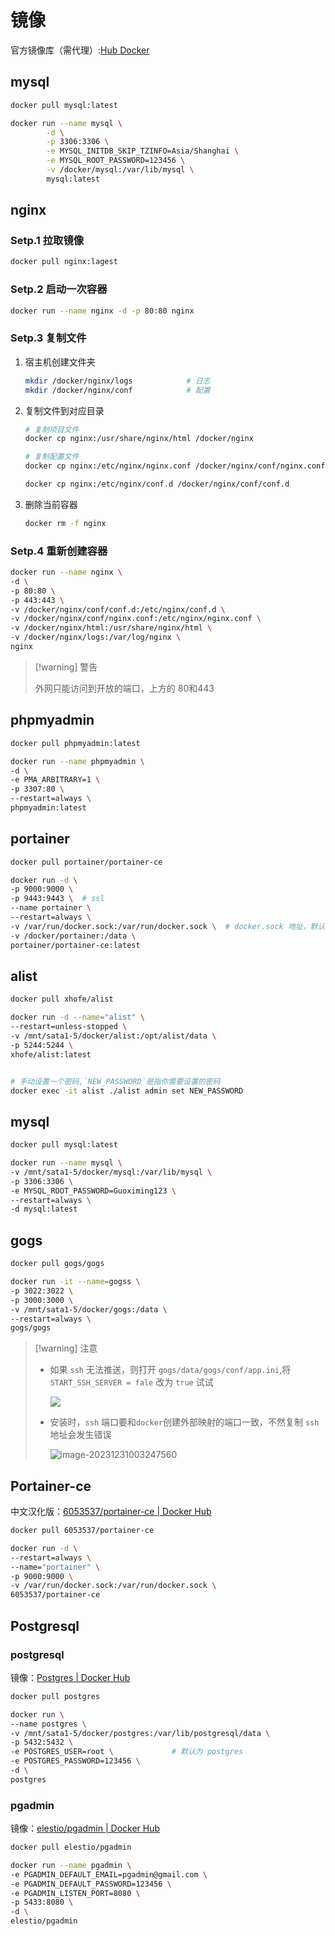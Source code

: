 # 镜像

官方镜像库（需代理）:[Hub Docker](https://hub.docker.com/)

## mysql

``` bash
docker pull mysql:latest

docker run --name mysql \
        -d \
        -p 3306:3306 \
        -e MYSQL_INITDB_SKIP_TZINFO=Asia/Shanghai \
        -e MYSQL_ROOT_PASSWORD=123456 \
        -v /docker/mysql:/var/lib/mysql \
        mysql:latest
```



## nginx

### Setp.1 拉取镜像

``` bash
docker pull nginx:lagest
```

### Setp.2 启动一次容器

``` bash
docker run --name nginx -d -p 80:80 nginx
```

### Setp.3 复制文件

1. 宿主机创建文件夹

    ``` bash
    mkdir /docker/nginx/logs			# 日志
    mkdir /docker/nginx/conf			# 配置
    ```

2. 复制文件到对应目录

    ``` bash
    # 复制项目文件
    docker cp nginx:/usr/share/nginx/html /docker/nginx
    
    # 复制配置文件
    docker cp nginx:/etc/nginx/nginx.conf /docker/nginx/conf/nginx.conf
    
    docker cp nginx:/etc/nginx/conf.d /docker/nginx/conf/conf.d
    ```

3. 删除当前容器

    ``` bash
    docker rm -f nginx
    ```

### Setp.4 重新创建容器

``` bash
docker run --name nginx \
-d \
-p 80:80 \
-p 443:443 \
-v /docker/nginx/conf/conf.d:/etc/nginx/conf.d \
-v /docker/nginx/conf/nginx.conf:/etc/nginx/nginx.conf \
-v /docker/nginx/html:/usr/share/nginx/html \
-v /docker/nginx/logs:/var/log/nginx \
nginx
```



> [!warning] 警告
>
> 外网只能访问到开放的端口，上方的 80和443





## phpmyadmin

``` bash
docker pull phpmyadmin:latest

docker run --name phpmyadmin \
-d \
-e PMA_ARBITRARY=1 \
-p 3307:80 \
--restart=always \
phpmyadmin:latest
```



## portainer

``` bash
docker pull portainer/portainer-ce

docker run -d \
-p 9000:9000 \
-p 9443:9443 \	# ssl
--name portainer \
--restart=always \
-v /var/run/docker.sock:/var/run/docker.sock \	# docker.sock 地址，默认就在这里
-v /docker/portainer:/data \
portainer/portainer-ce:latest
```



## alist

``` bash
docker pull xhofe/alist

docker run -d --name="alist" \
--restart=unless-stopped \
-v /mnt/sata1-5/docker/alist:/opt/alist/data \
-p 5244:5244 \
xhofe/alist:latest


# 手动设置一个密码,`NEW_PASSWORD`是指你需要设置的密码
docker exec -it alist ./alist admin set NEW_PASSWORD
```



## mysql

``` bash
docker pull mysql:latest

docker run --name mysql \
-v /mnt/sata1-5/docker/mysql:/var/lib/mysql \
-p 3306:3306 \
-e MYSQL_ROOT_PASSWORD=Guoximing123 \
--restart=always \
-d mysql:latest
```



## gogs

``` bash
docker pull gogs/gogs

docker run -it --name=gogss \
-p 3022:3022 \
-p 3000:3000 \
-v /mnt/sata1-5/docker/gogs:/data \
--restart=always \
gogs/gogs
```



> [!warning] 注意
>
> - 如果 `ssh` 无法推送，则打开 `gogs/data/gogs/conf/app.ini`,将 `START_SSH_SERVER = fale` 改为 `true` 试试
>
>     ![](./assets/image-20231231003500409.png)
>
> - 安装时，`ssh` 端口要和`docker`创建外部映射的端口一致，不然复制 `ssh` 地址会发生错误
>
>     ![image-20231231003247560](./assets/image-20231231003247560.png)

 



## Portainer-ce

中文汉化版：[6053537/portainer-ce | Docker Hub](https://hub.docker.com/r/6053537/portainer-ce)



``` bash
docker pull 6053537/portainer-ce

docker run -d \
--restart=always \
--name="portainer" \
-p 9000:9000 \
-v /var/run/docker.sock:/var/run/docker.sock \
6053537/portainer-ce
```



## Postgresql

### postgresql

镜像：[Postgres | Docker Hub](https://hub.docker.com/_/postgres)

``` bash
docker pull postgres

docker run \
--name postgres \
-v /mnt/sata1-5/docker/postgres:/var/lib/postgresql/data \
-p 5432:5432 \
-e POSTGRES_USER=root \				# 默认为 postgres
-e POSTGRES_PASSWORD=123456 \
-d \
postgres
```



### pgadmin

镜像：[elestio/pgadmin | Docker Hub](https://hub.docker.com/r/elestio/pgadmin)

``` bash
docker pull elestio/pgadmin

docker run --name pgadmin \
-e PGADMIN_DEFAULT_EMAIL=pgadmin@gmail.com \
-e PGADMIN_DEFAULT_PASSWORD=123456 \
-e PGADMIN_LISTEN_PORT=8080 \
-p 5433:8080 \
-d \
elestio/pgadmin
```

